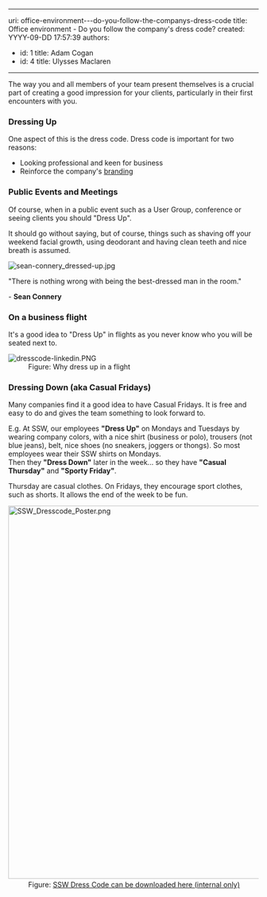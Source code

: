

---
uri: office-environment---do-you-follow-the-companys-dress-code
title: Office environment - Do you follow the company's dress code?
created: YYYY-09-DD 17:57:39
authors:
  - id: 1
    title: Adam Cogan
  - id: 4
    title: Ulysses Maclaren
---




<span class='intro'> <p>The way you and all members of your team present themselves is a crucial part of creating a good impression for your clients, particularly in their first encounters with you. <br></p> </span>

<h3>Dressing Up</h3><p>One aspect of this is the dress code. Dress code is important for two reasons&#58;</p><ul><li>Looking professional and keen for business<br></li><li>Reinforce&#160;the company's&#160;<a href="/_layouts/15/FIXUPREDIRECT.ASPX?WebId=3dfc0e07-e23a-4cbb-aac2-e778b71166a2&amp;TermSetId=07da3ddf-0924-4cd2-a6d4-a4809ae20160&amp;TermId=f6b90f42-7f48-4c44-b766-295de647bb47">branding</a><br></li></ul><h3>Public Events and&#160;Meetings<br></h3><p>Of course, when&#160;in a&#160;public event&#160;such as a User Group, conference&#160;or seeing clients you should &quot;Dress Up&quot;.​<br></p><p>It should go without saying, but of course, things such as&#160;shaving off your weekend facial growth, using deodorant and having clean teeth and nice breath is assumed.</p><dl class="image"><dt> 
      <img src="/PublishingImages/sean-connery_dressed-up.jpg" alt="sean-connery_dressed-up.jpg" /> 
   </dt></dl><p class="ssw15-rteElement-Reference">&quot;There is nothing wrong with being the best-dressed man in the room.&quot;</p>-&#160;<strong>Sean Connery</strong> 
<h3>On a business flight<br></h3>It's a good idea to&#160;&quot;Dress Up&quot; in flights as you never know who you will be seated next to. 
<dl class="image"><dt> 
      <img src="/PublishingImages/dresscode-linkedin.PNG" alt="dresscode-linkedin.PNG" /> 
   </dt><dd>Figure&#58; Why dress up in a flight<br></dd></dl><h3>Dressing Down (aka Casual Fridays)</h3><p>Many companies find it a good idea to have Casual Fridays. It is free and easy to do and gives the team something to look forward to.</p><p class="ssw15-rteElement-GreyBox">E.g. At SSW, our&#160;employees&#160;<b>&quot;Dress Up&quot;</b>&#160;on Mondays and Tuesdays by wearing company colors,&#160;with a nice shirt (business or polo), trousers (not blue jeans), belt,&#160;nice&#160;shoes (no sneakers, joggers or thongs). So most employees wear their SSW shirts on Mondays.<br>Then they&#160;<b>&quot;Dress Down&quot;</b>&#160;later in the week... so they have 
   <b>&quot;Casual Thursday&quot;</b> and 
   <b>&quot;Sporty Friday&quot;</b>.<br></p><p>Thursday are casual clothes. On Fridays, they encourage sport clothes, such as shorts. It allows the end of the week to be fun.</p><dl class="image"><dt>​<img alt="SSW_Dresscode_Poster.png" src="/PublishingImages/SSW_Dresscode_Poster.png" style="width&#58;750px;" /></dt><dd>Figure&#58; ​<a href="https&#58;//sswcom.sharepoint.com/&#58;b&#58;/s/SSWDESIGN/EfVEIVvnUK5EoEE22SnqtskBlSE3nryQTkLDTjsfGrTV-Q?e=XijWyg">SSW Dress Code can be downloaded here&#160;(internal only)</a><br></dd></dl>


